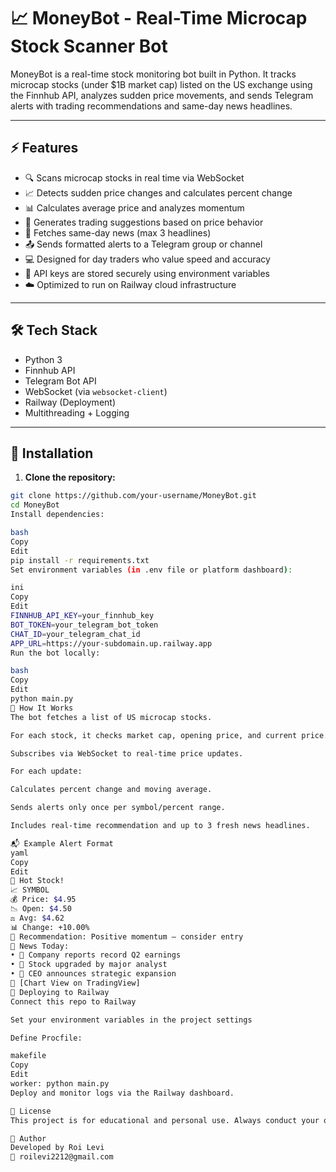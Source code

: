 # 📈 MoneyBot - Real-Time Microcap Stock Scanner Bot

MoneyBot is a real-time stock monitoring bot built in Python. It tracks microcap stocks (under $1B market cap) listed on the US exchange using the Finnhub API, analyzes sudden price movements, and sends Telegram alerts with trading recommendations and same-day news headlines.

---

## ⚡ Features

- 🔍 Scans microcap stocks in real time via WebSocket
- 📈 Detects sudden price changes and calculates percent change
- 📊 Calculates average price and analyzes momentum
- 🧠 Generates trading suggestions based on price behavior
- 📰 Fetches same-day news (max 3 headlines)
- 📤 Sends formatted alerts to a Telegram group or channel
- 💻 Designed for day traders who value speed and accuracy
- 🔐 API keys are stored securely using environment variables
- ☁️ Optimized to run on Railway cloud infrastructure

---

## 🛠 Tech Stack

- Python 3
- Finnhub API
- Telegram Bot API
- WebSocket (via `websocket-client`)
- Railway (Deployment)
- Multithreading + Logging

---

## 🚀 Installation

1. **Clone the repository:**

```bash
git clone https://github.com/your-username/MoneyBot.git
cd MoneyBot
Install dependencies:

bash
Copy
Edit
pip install -r requirements.txt
Set environment variables (in .env file or platform dashboard):

ini
Copy
Edit
FINNHUB_API_KEY=your_finnhub_key
BOT_TOKEN=your_telegram_bot_token
CHAT_ID=your_telegram_chat_id
APP_URL=https://your-subdomain.up.railway.app
Run the bot locally:

bash
Copy
Edit
python main.py
🧠 How It Works
The bot fetches a list of US microcap stocks.

For each stock, it checks market cap, opening price, and current price.

Subscribes via WebSocket to real-time price updates.

For each update:

Calculates percent change and moving average.

Sends alerts only once per symbol/percent range.

Includes real-time recommendation and up to 3 fresh news headlines.

📬 Example Alert Format
yaml
Copy
Edit
🚨 Hot Stock!
📈 SYMBOL
💰 Price: $4.95
📉 Open: $4.50
⚖️ Avg: $4.62
📊 Change: +10.00%
🧠 Recommendation: Positive momentum – consider entry
📰 News Today:
• 🔹 Company reports record Q2 earnings
• 🔹 Stock upgraded by major analyst
• 🔹 CEO announces strategic expansion
🔗 [Chart View on TradingView]
🤖 Deploying to Railway
Connect this repo to Railway

Set your environment variables in the project settings

Define Procfile:

makefile
Copy
Edit
worker: python main.py
Deploy and monitor logs via the Railway dashboard.

📄 License
This project is for educational and personal use. Always conduct your own due diligence before making investment decisions.

💬 Author
Developed by Roi Levi
📧 roilevi2212@gmail.com
